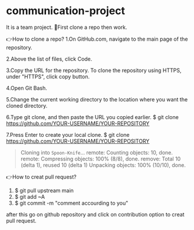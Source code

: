 # communication-project
It is a team project.
🚩First clone a repo then work.

👉How to clone a repo?
1.On GitHub.com, navigate to the main page of the repository.

2.Above the list of files, click  Code.

3.Copy the URL for the repository.
   To clone the repository using HTTPS, under "HTTPS", click copy button.
   
4.Open Git Bash.

5.Change the current working directory to the location where you want the cloned directory.

6.Type git clone, and then paste the URL you copied earlier.
    $ git clone https://github.com/YOUR-USERNAME/YOUR-REPOSITORY
    
7.Press Enter to create your local clone.
$ git clone https://github.com/YOUR-USERNAME/YOUR-REPOSITORY
> Cloning into `Spoon-Knife`...
> remote: Counting objects: 10, done.
> remote: Compressing objects: 100% (8/8), done.
> remove: Total 10 (delta 1), reused 10 (delta 1)
> Unpacking objects: 100% (10/10), done.

👉How to creat pull request?
1. $ git pull upstream main
2. $ git add ~A
3. $ git commit -m "comment accourding to you"

after this go on github repository and click on contribution option to creat pull request.
